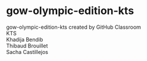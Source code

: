 # gow-olympic-edition-kts
gow-olympic-edition-kts created by GitHub Classroom  
  KTS  
  Khadija Bendib  
  Thibaud Brouillet  
  Sacha Castillejos  
